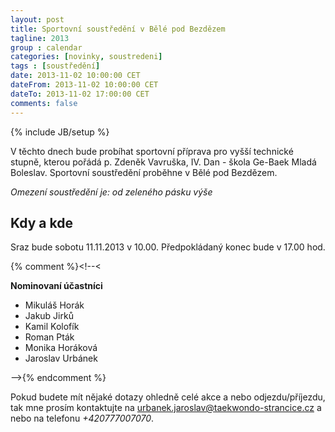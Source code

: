 ```yaml
---
layout: post
title: Sportovní soustředění v Bělé pod Bezdězem
tagline: 2013
group : calendar
categories: [novinky, soustredeni]
tags : [soustředění]
date: 2013-11-02 10:00:00 CET
dateFrom: 2013-11-02 10:00:00 CET
dateTo: 2013-11-02 17:00:00 CET
comments: false
---
```

{% include JB/setup %}

V těchto dnech bude probíhat sportovní příprava pro vyšší technické stupně, kterou pořádá p. Zdeněk Vavruška, IV. Dan - škola Ge-Baek Mladá Boleslav.
Sportovní soustředění proběhne v Bělé pod Bezdězem.

*Omezení soustředění je: od zeleného pásku výše*

## Kdy a kde

Sraz bude sobotu 11.11.2013 v 10.00. Předpokládaný konec bude v 17.00 hod.

{% comment %}<!--<

**Nominovaní účastníci** 

- Mikuláš Horák
- Jakub Jirků
- Kamil Kolofík
- Roman Pták
- Monika Horáková
- Jaroslav Urbánek

-->{% endcomment %}

Pokud budete mít nějaké dotazy ohledně celé akce a nebo odjezdu/příjezdu, tak mne prosím kontaktujte na <a href="mailto:urbanek.jaroslav@taekwondo-strancice.cz">urbanek.jaroslav@taekwondo-strancice.cz</a> a nebo na telefonu *+420777007070*.
